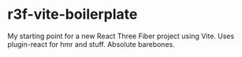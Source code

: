 # r3f-vite-boilerplate
My starting point for a new React Three Fiber project using Vite. Uses plugin-react for hmr and stuff. Absolute barebones.
